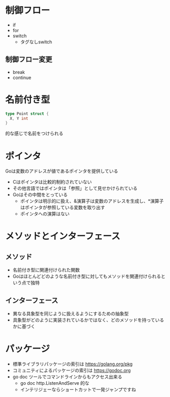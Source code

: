 # 制御フロー

* if
* for
* switch
  * タグなしswitch

## 制御フロー変更

* break
* continue

# 名前付き型

```go
type Point struct {
  X, Y int
}
```

的な感じで名前をつけられる

# ポインタ

Goは変数のアドレスが値であるポインタを提供している

* Cはポインタは比較的制約されていない
* その他言語ではポインタは「参照」として見せかけられている
* Goはその中間をとっている
  * ポインタは明示的に扱え、&演算子は変数のアドレスを生成し、*演算子はポインタが参照している変数を取り出す
  * ポインタへの演算はない
  
# メソッドとインターフェース

## メソッド

* 名前付き型に関連付けられた関数
* Goはほとんどどのような名前付き型に対してもメソッドを関連付けられるという点で独特

## インターフェース

* 異なる具象型を同じように扱えるようにするための抽象型
* 具象型がどのように実装されているかではなく、どのメソッドを持っているかに基づく

# パッケージ

* 標準ライブラリパッケージの索引は https://golang.org/pkg
* コミュニティによるパッケージの索引は https://godoc.org
* go doc ツールでコマンドラインからもアクセス出来る
  * go doc http.ListenAndServe 的な
  * インテリジェーならショートカットで一発ジャンプですね
